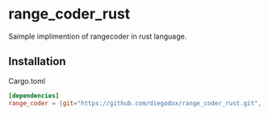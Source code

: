 # range_coder_rust

Saimple implimention of rangecoder in rust language.

## Installation

Cargo.toml
```toml
[dependencies]
range_coder = {git="https://github.com/diegodox/range_coder_rust.git", branch="carryless"}
```
